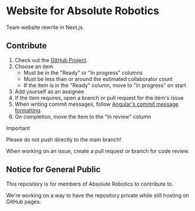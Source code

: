 # Website for Absolute Robotics

Team website rewrite in Next.js.

## Contribute

1. Check out the [GitHub Project](https://github.com/orgs/Team4308/projects/3).
2. Choose an item
   - Must be in the "Ready" or "In progress" columns
   - Must be less than or around the estimated collaborator count
   - If the item is in the "Ready" column, move to "In progress" on start
3. Add yourself as an assignee
4. If the item requires, open a branch or pull request for the item's issue
5. When writing commit messages, follow [Angular's commit message formatting](https://github.com/angular/angular/blob/main/CONTRIBUTING.md#-commit-message-format).
6. On completion, move the item to the "In review" column

> [!IMPORTANT]
> Please do not push directly to the main branch!
>
> When working on an issue, create a pull request or branch for code review.

## Notice for General Public

This repository is for members of Absolute Robotics to contribute to.

We're working on a way to have the repository private while still hosting on GitHub pages.
